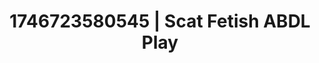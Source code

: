 ---
categories:
- Softcore narrative
- Nerdy seduction
- AI-generated
- Slow burn erotica
- Deep touch
- Heat of the moment
- ASMR
- Cosplay
image: /assets/images/1746723580545.jpg
layout: post
seo:
  description: Featured content with premium ABDL Play, Scat Fetish. HD images available.
  keywords: ABDL Play, Scat Fetish
  og_image: /assets/images/1746723580545.jpg
  schema_type: VisualArtwork
tags:
- '#1746723580545'
- Scat Fetish
- ABDL Play
title: 1746723580545 | Scat Fetish ABDL Play
---